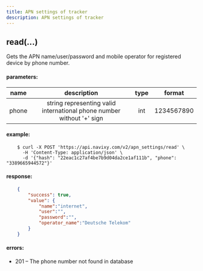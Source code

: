 ```yaml
---
title: APN settings of tracker
description: APN settings of tracker
---
```


## read(...)

Gets the APN name/user/password and mobile operator for registered device by phone number.

#### parameters:

| name | description | type | format |
| :------: | :------: | :-----:| :-----:|
| phone | string representing valid international phone number without '+' sign | int | 1234567890 |

#### example:

```abap
    $ curl -X POST 'https://api.navixy.com/v2/apn_settings/read' \
      -H 'Content-Type: application/json' \ 
      -d '{"hash": "22eac1c27af4be7b9d04da2ce1af111b", "phone": "3389665944572"}' 
```

#### response:

```json
    {
        "success": true,
        "value": {
            "name":"internet",
            "user":"",
            "password":"",
            "operator_name":"Deutsche Telekom"
        }
    }
```

#### errors:

*   201 – The phone number not found in database
